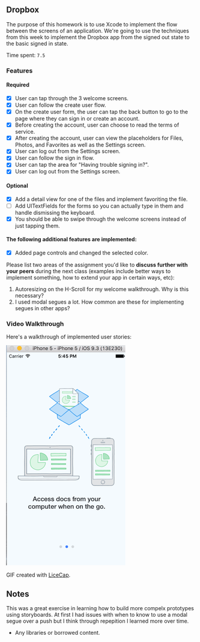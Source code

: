 ## Dropbox

The purpose of this homework is to use Xcode to implement the flow between the screens of an application. We're going to use the techniques from this week to implement the Dropbox app from the signed out state to the basic signed in state.

Time spent: `7.5`

### Features

#### Required

- [x] User can tap through the 3 welcome screens.
- [x] User can follow the create user flow.
- [x] On the create user form, the user can tap the back button to go to the page where they can sign in or create an account.
- [x] Before creating the account, user can choose to read the terms of service.
- [x] After creating the account, user can view the placeholders for Files, Photos, and Favorites as well as the Settings screen.
- [x] User can log out from the Settings screen.
- [x] User can follow the sign in flow.
- [x] User can tap the area for "Having trouble signing in?".
- [x] User can log out from the Settings screen.

#### Optional

- [x] Add a detail view for one of the files and implement favoriting the file.
- [ ] Add UITextFields for the forms so you can actually type in them and handle dismissing the keyboard.
- [x] You should be able to swipe through the welcome screens instead of just tapping them.

#### The following **additional** features are implemented:

- [x] Added page controls and changed the selected color.

Please list two areas of the assignment you'd like to **discuss further with your peers** during the next class (examples include better ways to implement something, how to extend your app in certain ways, etc):

1. Autoresizing on the H-Scroll for my welcome walkthrough. Why is this necessary? 
2. I used modal segues a lot. How common are these for implementing segues in other apps?

### Video Walkthrough 

Here's a walkthrough of implemented user stories:

<img src='https://raw.githubusercontent.com/josephpalbanese/dropboxSignUpPrototype/master/dropboxgif.gif' title='Video Walkthrough' width='' alt='Video Walkthrough' />

GIF created with [LiceCap](http://www.cockos.com/licecap/).

## Notes

This was a great exercise in learning how to build more compelx prototypes using storyboards. At first I had issues with when to know to use a modal segue over a push but I think through repepition I learned more over time. 

* Any libraries or borrowed content.
